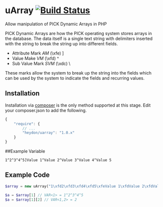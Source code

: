 # uArray [![Build Status](https://travis-ci.org/gheydon/uarray.png)](https://travis-ci.org/gheydon/uarray)

Allow manipulation of PICK Dynamic Arrays in PHP

PICK Dynamic Arrays are how the PICK operating system stores arrays in the database. The data itself is a single text string with delimiters inserted with the string to break the string up into different fields.

* Attribute Mark *AM* (\xfe) ]
* Value Make *VM* (\xfd) ^
* Sub Value Mark *SVM* (\xdc) \

These marks allow the system to break up the string into the fields which can be used by the system to indicate the fields and recurring values.
## Installation
Installation via [composer](http://getcomposer.com) is the only method supported at this stage. Edit your composer.json to add the following.
``` js
{
    "require": {
        // ...
        "heydon/uarray": "1.0.x"
    }
}
```

##Example Variable
```
1^2^3^4^5]Value 1^Value 2^Value 3^Value 4^Value 5
```
## Example Code
``` php
$array = new uArray("1\xfd2\xfd3\xfd4\xfd5\xfeValue 1\xfdValue 2\xfdValue 3\xfdValue 4\xfdValue 5");

$a = $array[1] // VAR<1> = 1^2^3^4^5
$a = $array[1][2] // VAR<1,2> = 2
```